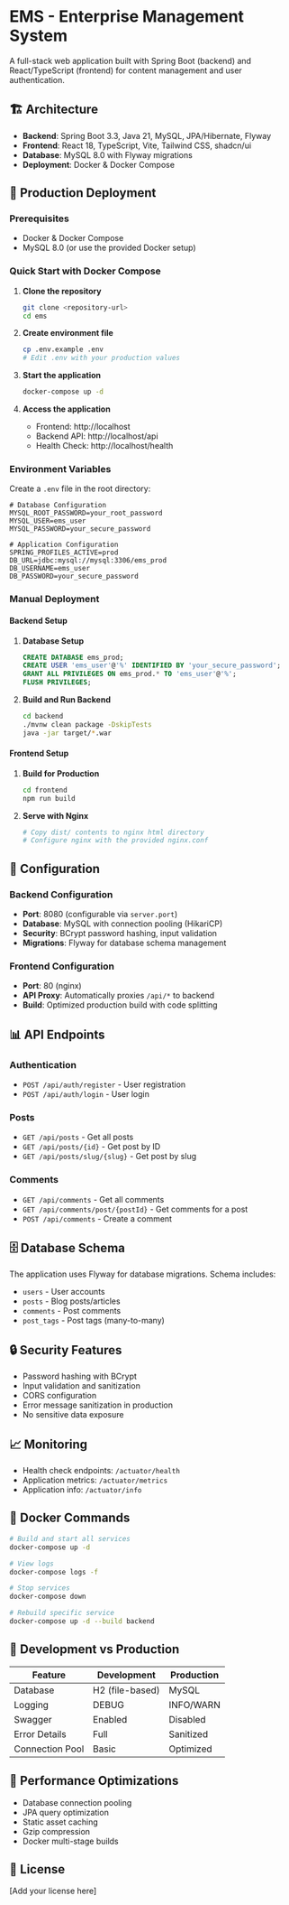 # EMS - Enterprise Management System

A full-stack web application built with Spring Boot (backend) and React/TypeScript (frontend) for content management and user authentication.

## 🏗️ Architecture

- **Backend**: Spring Boot 3.3, Java 21, MySQL, JPA/Hibernate, Flyway
- **Frontend**: React 18, TypeScript, Vite, Tailwind CSS, shadcn/ui
- **Database**: MySQL 8.0 with Flyway migrations
- **Deployment**: Docker & Docker Compose

## 🚀 Production Deployment

### Prerequisites

- Docker & Docker Compose
- MySQL 8.0 (or use the provided Docker setup)

### Quick Start with Docker Compose

1. **Clone the repository**
   ```bash
   git clone <repository-url>
   cd ems
   ```

2. **Create environment file**
   ```bash
   cp .env.example .env
   # Edit .env with your production values
   ```

3. **Start the application**
   ```bash
   docker-compose up -d
   ```

4. **Access the application**
   - Frontend: http://localhost
   - Backend API: http://localhost/api
   - Health Check: http://localhost/health

### Environment Variables

Create a `.env` file in the root directory:

```env
# Database Configuration
MYSQL_ROOT_PASSWORD=your_root_password
MYSQL_USER=ems_user
MYSQL_PASSWORD=your_secure_password

# Application Configuration
SPRING_PROFILES_ACTIVE=prod
DB_URL=jdbc:mysql://mysql:3306/ems_prod
DB_USERNAME=ems_user
DB_PASSWORD=your_secure_password
```

### Manual Deployment

#### Backend Setup

1. **Database Setup**
   ```sql
   CREATE DATABASE ems_prod;
   CREATE USER 'ems_user'@'%' IDENTIFIED BY 'your_secure_password';
   GRANT ALL PRIVILEGES ON ems_prod.* TO 'ems_user'@'%';
   FLUSH PRIVILEGES;
   ```

2. **Build and Run Backend**
   ```bash
   cd backend
   ./mvnw clean package -DskipTests
   java -jar target/*.war
   ```

#### Frontend Setup

1. **Build for Production**
   ```bash
   cd frontend
   npm run build
   ```

2. **Serve with Nginx**
   ```bash
   # Copy dist/ contents to nginx html directory
   # Configure nginx with the provided nginx.conf
   ```

## 🔧 Configuration

### Backend Configuration

- **Port**: 8080 (configurable via `server.port`)
- **Database**: MySQL with connection pooling (HikariCP)
- **Security**: BCrypt password hashing, input validation
- **Migrations**: Flyway for database schema management

### Frontend Configuration

- **Port**: 80 (nginx)
- **API Proxy**: Automatically proxies `/api/*` to backend
- **Build**: Optimized production build with code splitting

## 📊 API Endpoints

### Authentication
- `POST /api/auth/register` - User registration
- `POST /api/auth/login` - User login

### Posts
- `GET /api/posts` - Get all posts
- `GET /api/posts/{id}` - Get post by ID
- `GET /api/posts/slug/{slug}` - Get post by slug

### Comments
- `GET /api/comments` - Get all comments
- `GET /api/comments/post/{postId}` - Get comments for a post
- `POST /api/comments` - Create a comment

## 🗄️ Database Schema

The application uses Flyway for database migrations. Schema includes:

- `users` - User accounts
- `posts` - Blog posts/articles
- `comments` - Post comments
- `post_tags` - Post tags (many-to-many)

## 🔒 Security Features

- Password hashing with BCrypt
- Input validation and sanitization
- CORS configuration
- Error message sanitization in production
- No sensitive data exposure

## 📈 Monitoring

- Health check endpoints: `/actuator/health`
- Application metrics: `/actuator/metrics`
- Application info: `/actuator/info`

## 🐳 Docker Commands

```bash
# Build and start all services
docker-compose up -d

# View logs
docker-compose logs -f

# Stop services
docker-compose down

# Rebuild specific service
docker-compose up -d --build backend
```

## 🔧 Development vs Production

| Feature | Development | Production |
|---------|-------------|------------|
| Database | H2 (file-based) | MySQL |
| Logging | DEBUG | INFO/WARN |
| Swagger | Enabled | Disabled |
| Error Details | Full | Sanitized |
| Connection Pool | Basic | Optimized |

## 🚀 Performance Optimizations

- Database connection pooling
- JPA query optimization
- Static asset caching
- Gzip compression
- Docker multi-stage builds

## 📝 License

[Add your license here]
